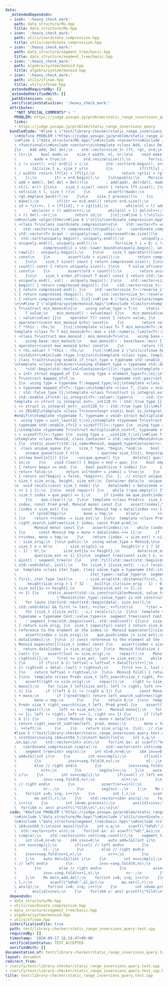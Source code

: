 ```yaml
---
data:
  _extendedDependsOn:
  - icon: ':heavy_check_mark:'
    path: data_structure/Mo.hpp
    title: data_structure/Mo.hpp
  - icon: ':heavy_check_mark:'
    path: utils/coordinate_compression.hpp
    title: utils/coordinate_compression.hpp
  - icon: ':heavy_check_mark:'
    path: data_structure/segment_tree/basic.hpp
    title: data_structure/segment_tree/basic.hpp
  - icon: ':heavy_check_mark:'
    path: algebra/system/monoid.hpp
    title: algebra/system/monoid.hpp
  - icon: ':heavy_check_mark:'
    path: utils/sfinae.hpp
    title: utils/sfinae.hpp
  _extendedRequiredBy: []
  _extendedVerifiedWith: []
  _pathExtension: cpp
  _verificationStatusIcon: ':heavy_check_mark:'
  attributes:
    '*NOT_SPECIAL_COMMENTS*': ''
    PROBLEM: https://judge.yosupo.jp/problem/static_range_inversions_query
    links:
    - https://judge.yosupo.jp/problem/static_range_inversions_query
  bundledCode: "#line 1 \"test/library-checker/static_range_inversions_query.test.cpp\"\
    \n#define PROBLEM \"https://judge.yosupo.jp/problem/static_range_inversions_query\"\
    \n#line 1 \"data_structure/Mo.hpp\"\n#include <cassert>\n#include <cmath>\n#include\
    \ <functional>\n#include <vector>\n\ntemplate <class Add, class Del>\nclass Mo\n\
    {\n    Add add; Del del;\n    std::vector<size_t> lft, rgt, ord;\n    std::vector<size_t>::iterator\
    \ itr;\n    bool made;\n    size_t width, nl, nr;\n\n    void make()\n    {\n\
    \        made = true;\n        ord.resize(size());\n        for(size_t i = 0;\
    \ i != size(); ++i) ord[i] = i;\n        std::sort(ord.begin(), ord.end(),\n \
    \       [&](size_t x, size_t y)\n        {\n            if(lft[x] / width != lft[y]\
    \ / width) return lft[x] < lft[y];\n            return rgt[x] < rgt[y];\n    \
    \    });\n        itr = ord.begin();\n    }\n\npublic:\n    Mo(size_t n = 0, Add\
    \ add = Add(), Del del = Del())\n        : add(add), del(del), made(), width(sqrt(n)),\
    \ nl(), nr() {}\n\n    size_t size() const { return lft.size(); }\n\n    void\
    \ set(size_t l, size_t r)\n    {\n        assert(!made);\n        lft.emplace_back(l),\
    \ rgt.emplace_back(r);\n    }\n\n    size_t process()\n    {\n        if(!made)\
    \ make();\n        if(itr == ord.end()) return ord.size();\n        const size_t\
    \ id = *itr++, l = lft[id], r = rgt[id];\n        while(nl > l) add(--nl);\n \
    \       while(nr < r) add(nr++);\n        while(nl < l) del(nl++);\n        while(nr\
    \ > r) del(--nr);\n        return id;\n    }\n};\n#line 1 \"utils/coordinate_compression.hpp\"\
    \n#include <algorithm>\n#line 4 \"utils/coordinate_compression.hpp\"\n\ntemplate\
    \ <class T>\nclass coordinate_compression\n{\n    std::vector<T> uniquely;\n \
    \   std::vector<size_t> compressed;\n\npublic:\n    coordinate_compression(const\
    \ std::vector<T> &raw) : uniquely(raw), compressed(raw.size())\n    {\n      \
    \  std::sort(uniquely.begin(), uniquely.end());\n        uniquely.erase(std::unique(uniquely.begin(),\
    \ uniquely.end()), uniquely.end());\n        for(size_t i = 0; i != size(); ++i)\n\
    \            compressed[i] = std::lower_bound(uniquely.begin(), uniquely.end(),\
    \ raw[i]) - uniquely.begin();\n    }\n\n    size_t operator[](const size_t idx)\
    \ const\n    {\n        assert(idx < size());\n        return compressed[idx];\n\
    \    }\n\n    size_t size() const { return compressed.size(); }\n\n    size_t\
    \ count() const { return uniquely.size(); }\n\n    T value_of(const size_t ord)\
    \ const\n    {\n        assert(ord < count());\n        return uniquely[ord];\n\
    \    }\n\n    size_t order_of(const T &val) const { return std::lower_bound(uniquely.begin(),\
    \ uniquely.end(), val) - uniquely.begin(); }\n\n    std::vector<size_t>::iterator\
    \ begin() { return compressed.begin(); }\n    std::vector<size_t>::iterator end()\
    \ { return compressed.end(); }\n    std::vector<size_t>::reverse_iterator rbegin()\
    \ { return compressed.rbegin(); }\n    std::vector<size_t>::reverse_iterator rend()\
    \ { return compressed.rend(); }\n};\n#line 4 \"data_structure/segment_tree/basic.hpp\"\
    \n\n#line 2 \"algebra/system/monoid.hpp\"\n#include <limits>\ntemplate <class\
    \ T>\nstruct min_monoid\n{\n    using value_type = T;\n    static T min, max;\n\
    \    T value;\n    min_monoid() : value(max) {}\n    min_monoid(const T &value)\
    \ : value(value) {}\n    operator T() const { return value; }\n    min_monoid\
    \ operator+(const min_monoid &rhs) const\n    {\n        return value < rhs.value\
    \ ? *this : rhs;\n    }\n};\ntemplate <class T> T min_monoid<T>::min = std::numeric_limits<T>::min();\n\
    template <class T> T min_monoid<T>::max = std::numeric_limits<T>::max();\ntemplate\
    \ <class T>\nstruct max_monoid : min_monoid<T>\n{\n    using base = min_monoid<T>;\n\
    \    using base::min_monoid;\n    max_monoid() : base(base::min) {}\n    max_monoid\
    \ operator+(const max_monoid &rhs) const\n    {\n        return !(base::value\
    \ < rhs.value) ? *this : rhs;\n    }\n};\n#line 2 \"utils/sfinae.hpp\"\n#include\
    \ <cstdint>\n#include <type_traits>\n\ntemplate <class type, template <class>\
    \ class trait>\nusing enable_if_trait_type = typename std::enable_if<trait<type>::value>::type;\n\
    \ntemplate <class Container>\nusing element_type = typename std::decay<decltype(\n\
    \    *std::begin(std::declval<Container&>()))>::type;\n\ntemplate <class T, class\
    \ = int> struct mapped_of {\n  using type = element_type<T>;\n};\ntemplate <class\
    \ T>\nstruct mapped_of<T,\n                 typename std::pair<int, typename T::mapped_type>::first_type>\
    \ {\n  using type = typename T::mapped_type;\n};\ntemplate <class T> using mapped_type\
    \ = typename mapped_of<T>::type;\n\ntemplate <class T, class = void> struct is_integral_ext\
    \ : std::false_type {};\ntemplate <class T>\nstruct is_integral_ext<\n    T, typename\
    \ std::enable_if<std::is_integral<T>::value>::type>\n    : std::true_type {};\n\
    template <> struct is_integral_ext<__int128_t> : std::true_type {};\ntemplate\
    \ <> struct is_integral_ext<__uint128_t> : std::true_type {};\n#if __cplusplus\
    \ >= 201402\ntemplate <class T>\nconstexpr static bool is_integral_ext_v = is_integral_ext<T>::value;\n\
    #endif\n\ntemplate <typename T, typename = void> struct multiplicable_uint {\n\
    \  using type = uint_least32_t;\n};\ntemplate <typename T>\nstruct multiplicable_uint<T,\
    \ typename std::enable_if<(2 < sizeof(T))>::type> {\n  using type = uint_least64_t;\n\
    };\ntemplate <typename T>\nstruct multiplicable_uint<T, typename std::enable_if<(4\
    \ < sizeof(T))>::type> {\n  using type = __uint128_t;\n};\n#line 7 \"data_structure/segment_tree/basic.hpp\"\
    \ntemplate <class Monoid, class Container = std::vector<Monoid>>\nclass segment_tree\
    \ {\n  static_assert(std::is_same<Monoid, mapped_type<Container>>::value);\n\n\
    \  class unique_queue {\n    size_t *que, *begin, *end;\n    bool *in;\n\n   public:\n\
    \    unique_queue(size_t n)\n        : que(new size_t[n]), begin(que), end(que),\
    \ in(new bool[n]{}) {}\n    ~unique_queue() {\n      delete[] que;\n      delete[]\
    \ in;\n    }\n    void clear() { begin = end = que; }\n    bool empty() const\
    \ { return begin == end; }\n    bool push(size_t index) {\n      if (in[index])\
    \ return false;\n      return in[*end++ = index] = true;\n    }\n    size_t pop()\
    \ { return in[*begin] = false, *begin++; }\n  };  // struct unique_queue\n\n \
    \ size_t size_orig, height, size_ext;\n  Container data;\n  unique_queue que;\n\
    \n  void recalc(const size_t node) {\n    data[node] = data[node << 1] + data[node\
    \ << 1 | 1];\n  }\n\n  void repair() {\n    while (!que.empty()) {\n      const\
    \ size_t index = que.pop() >> 1;\n      if (index && que.push(index)) recalc(index);\n\
    \    }\n    que.clear();\n  }\n\n  template <class Pred>\n  size_t left_search_subtree(size_t\
    \ index, const Pred pred, Monoid mono) const {\n    assert(index);\n    while\
    \ (index < size_ext) {\n      const Monoid tmp = data[(index <<= 1) | 1] + mono;\n\
    \      if (pred(tmp))\n        mono = tmp;\n      else\n        ++index;\n   \
    \ }\n    return ++index -= size_ext;\n  }\n\n  template <class Pred>\n  size_t\
    \ right_search_subtree(size_t index, const Pred pred,\n                      \
    \        Monoid mono) const {\n    assert(index);\n    while (index < size_ext)\
    \ {\n      const Monoid tmp = mono + data[index <<= 1];\n      if (pred(tmp))\
    \ ++index, mono = tmp;\n    }\n    return (index -= size_ext) < size_orig ? index\
    \ : size_orig;\n  }\n\n public:\n  using value_type = Monoid;\n\n  segment_tree(const\
    \ size_t n = 0)\n      : size_orig{n},\n        height(n > 1 ? 32 - __builtin_clz(n\
    \ - 1) : 0),\n        size_ext{1u << height},\n        data(size_ext << 1),\n\
    \        que(size_ext << 1) {}\n\n  segment_tree(const size_t n, const Monoid\
    \ &init) : segment_tree(n) {\n    std::fill(std::next(std::begin(data), size_ext),\
    \ std::end(data), init);\n    for (size_t i{size_ext}; --i;) recalc(i);\n  }\n\
    \n  template <class iter_type, class value_type = typename std::iterator_traits<\n\
    \                                 iter_type>::value_type>\n  segment_tree(iter_type\
    \ first, iter_type last)\n      : size_orig(std::distance(first, last)),\n   \
    \     height(size_orig > 1 ? 32 - __builtin_clz(size_orig - 1) : 0),\n       \
    \ size_ext{1u << height},\n        data(size_ext << 1),\n        que(size_ext\
    \ << 1) {\n    static_assert(std::is_constructible<Monoid, value_type>::value,\n\
    \                  \"Monoid(iter_type::value_type) is not constructible.\");\n\
    \    for (auto iter{std::next(std::begin(data), size_ext)};\n         iter !=\
    \ std::end(data) && first != last; ++iter, ++first)\n      *iter = Monoid{*first};\n\
    \    for (size_t i{size_ext}; --i;) recalc(i);\n  }\n\n  template <class Cont,\
    \ typename = typename Cont::value_type>\n  segment_tree(const Cont &cont)\n  \
    \    : segment_tree(std::begin(cont), std::end(cont)) {}\n\n  size_t size() const\
    \ { return size_orig; }\n  size_t capacity() const { return size_ext; }\n\n  //\
    \ reference to the element at the index.\n  Monoid &operator[](size_t index) {\n\
    \    assert(index < size_orig);\n    que.push(index |= size_ext);\n    return\
    \ data[index];\n  }\n\n  // const reference to the element at the index.\n  const\
    \ Monoid &operator[](size_t index) const {\n    assert(index < size_orig);\n \
    \   return data[index |= size_orig];\n  }\n\n  Monoid fold(size_t first, size_t\
    \ last) {\n    assert(last <= size_orig);\n    repair();\n    Monoid leftval{},\
    \ rightval{};\n    first += size_ext, last += size_ext;\n    while (first < last)\
    \ {\n      if (first & 1) leftval = leftval + data[first++];\n      if (last &\
    \ 1) rightval = data[--last] + rightval;\n      first >>= 1, last >>= 1;\n   \
    \ }\n    return leftval + rightval;\n  }\n\n  Monoid fold() { return fold(0, size_orig);\
    \ }\n\n  template <class Pred> size_t left_search(size_t right, Pred pred) {\n\
    \    assert(right <= size_orig);\n    repair();\n    right += size_ext;\n    Monoid\
    \ mono{};\n    for (size_t left{size_ext}; left != right; left >>= 1, right >>=\
    \ 1) {\n      if ((left & 1) != (right & 1)) {\n        const Monoid tmp = data[--right]\
    \ + mono;\n        if (!pred(tmp)) return left_search_subtree(right, pred, mono);\n\
    \        mono = tmp;\n      }\n    }\n    return 0;\n  }\n\n  template <class\
    \ Pred> size_t right_search(size_t left, Pred pred) {\n    assert(left <= size_orig);\n\
    \    repair();\n    left += size_ext;\n    Monoid mono{};\n    for (size_t right{size_ext\
    \ << 1}; left != right; left >>= 1, right >>= 1) {\n      if ((left & 1) != (right\
    \ & 1)) {\n        const Monoid tmp = mono + data[left];\n        if (!pred(tmp))\
    \ return right_search_subtree(left, pred, mono);\n        mono = tmp;\n      \
    \  ++left;\n      }\n    }\n    return size_orig;\n  }\n};  // class segment_tree\n\
    #line 5 \"test/library-checker/static_range_inversions_query.test.cpp\"\n#include\
    \ <cstdio>\nusing i64=int64_t;\n\nint main()\n{\n    int n,q;\n    scanf(\"%d%d\"\
    ,&n,&q);\n    std::vector<int> a(n);\n    for(int &x: a) scanf(\"%d\",&x);\n \
    \   coordinate_compression ccmp(a);\n    std::vector<int> cnt(ccmp.count());\n\
    \    segment_tree<int> seg(n);\n    int nl=0,nr=0;\n    i64 invs=0;\n    auto\
    \ add=[&](int i)\n    {\n        int nv=ccmp[i];\n        if(i<nl) // left end\n\
    \        {\n            invs+=seg.fold(0,nv);\n            nl--;\n        }\n\
    \        else // right end\n        {\n            invs+=seg.fold(nv+1,n);\n \
    \           nr++;\n        }\n        seg[nv]++;\n    };\n    auto del=[&](int\
    \ i)\n    {\n        int nv=ccmp[i];\n        if(i==nl) // left end\n        {\n\
    \            invs-=seg.fold(0,nv);\n            nl++;\n        }\n        else\
    \ // right end\n        {\n            assert(nr==i+1);\n            invs-=seg.fold(nv+1,n);\n\
    \            nr--;\n        }\n        seg[nv]--;\n    };\n    Mo mo(n,add,del);\n\
    \    for(int i=0; i<q; i++)\n    {\n        int l,r;\n        scanf(\"%d%d\",&l,&r);\n\
    \        mo.set(l,r);\n    }\n    std::vector<i64> ans(q);\n    for(int i=0; i<q;\
    \ i++)\n    {\n        int id=mo.process();\n        ans[id]=invs;\n    }\n  \
    \  for(i64 x: ans) printf(\"%lld\\n\",x);\n}\n"
  code: "#define PROBLEM \"https://judge.yosupo.jp/problem/static_range_inversions_query\"\
    \n#include \"data_structure/Mo.hpp\"\n#include \"utils/coordinate_compression.hpp\"\
    \n#include \"data_structure/segment_tree/basic.hpp\"\n#include <cstdio>\nusing\
    \ i64=int64_t;\n\nint main()\n{\n    int n,q;\n    scanf(\"%d%d\",&n,&q);\n  \
    \  std::vector<int> a(n);\n    for(int &x: a) scanf(\"%d\",&x);\n    coordinate_compression\
    \ ccmp(a);\n    std::vector<int> cnt(ccmp.count());\n    segment_tree<int> seg(n);\n\
    \    int nl=0,nr=0;\n    i64 invs=0;\n    auto add=[&](int i)\n    {\n       \
    \ int nv=ccmp[i];\n        if(i<nl) // left end\n        {\n            invs+=seg.fold(0,nv);\n\
    \            nl--;\n        }\n        else // right end\n        {\n        \
    \    invs+=seg.fold(nv+1,n);\n            nr++;\n        }\n        seg[nv]++;\n\
    \    };\n    auto del=[&](int i)\n    {\n        int nv=ccmp[i];\n        if(i==nl)\
    \ // left end\n        {\n            invs-=seg.fold(0,nv);\n            nl++;\n\
    \        }\n        else // right end\n        {\n            assert(nr==i+1);\n\
    \            invs-=seg.fold(nv+1,n);\n            nr--;\n        }\n        seg[nv]--;\n\
    \    };\n    Mo mo(n,add,del);\n    for(int i=0; i<q; i++)\n    {\n        int\
    \ l,r;\n        scanf(\"%d%d\",&l,&r);\n        mo.set(l,r);\n    }\n    std::vector<i64>\
    \ ans(q);\n    for(int i=0; i<q; i++)\n    {\n        int id=mo.process();\n \
    \       ans[id]=invs;\n    }\n    for(i64 x: ans) printf(\"%lld\\n\",x);\n}\n"
  dependsOn:
  - data_structure/Mo.hpp
  - utils/coordinate_compression.hpp
  - data_structure/segment_tree/basic.hpp
  - algebra/system/monoid.hpp
  - utils/sfinae.hpp
  isVerificationFile: true
  path: test/library-checker/static_range_inversions_query.test.cpp
  requiredBy: []
  timestamp: '2020-09-17 16:18:47+09:00'
  verificationStatus: TEST_ACCEPTED
  verifiedWith: []
documentation_of: test/library-checker/static_range_inversions_query.test.cpp
layout: document
redirect_from:
- /verify/test/library-checker/static_range_inversions_query.test.cpp
- /verify/test/library-checker/static_range_inversions_query.test.cpp.html
title: test/library-checker/static_range_inversions_query.test.cpp
---
```


